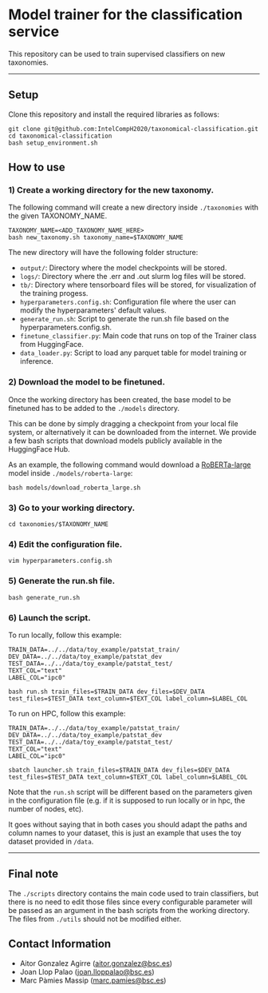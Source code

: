 # Model trainer for the classification service

This repository can be used to train supervised classifiers on new taxonomies.

---

## Setup

Clone this repository and install the required libraries as follows:

```console
git clone git@github.com:IntelCompH2020/taxonomical-classification.git
cd taxonomical-classification
bash setup_environment.sh
```

## How to use

### 1) Create a working directory for the new taxonomy.

The following command will create a new directory inside `./taxonomies` with the given TAXONOMY_NAME.

```console
TAXONOMY_NAME=<ADD_TAXONOMY_NAME_HERE>
bash new_taxonomy.sh taxonomy_name=$TAXONOMY_NAME
```

The new directory will have the following folder structure:

- `output/`: Directory where the model checkpoints will be stored.
- `logs/`: Directory where the .err and .out slurm log files will be stored.
- `tb/`: Directory where tensorboard files will be stored, for visualization of the training progess.
- `hyperparameters.config.sh`: Configuration file where the user can modify the hyperparameters' default values.
- `generate_run.sh`: Script to generate the run.sh file based on the hyperparameters.config.sh.
- `finetune_classifier.py`: Main code that runs on top of the Trainer class from HuggingFace.
- `data_loader.py`: Script to load any parquet table for model training or inference.

### 2) Download the model to be finetuned.

Once the working directory has been created, the base model to be finetuned has to be added to the `./models` directory.

This can be done by simply dragging a checkpoint from your local file system, or alternatively it can be downloaded from the internet. We provide a few bash scripts that download models publicly available in the HuggingFace Hub.

As an example, the following command would download a [RoBERTa-large](https://huggingface.co/roberta-large) model inside `./models/roberta-large`:

```console
bash models/download_roberta_large.sh
```

### 3) Go to your working directory.

```console
cd taxonomies/$TAXONOMY_NAME
```

### 4) Edit the configuration file.

```console
vim hyperparameters.config.sh
```

### 5) Generate the run.sh file.

```console
bash generate_run.sh
```

### 6) Launch the script.

To run locally, follow this example:
```console
TRAIN_DATA=../../data/toy_example/patstat_train/
DEV_DATA=../../data/toy_example/patstat_dev
TEST_DATA=../../data/toy_example/patstat_test/
TEXT_COL="text"
LABEL_COL="ipc0"

bash run.sh train_files=$TRAIN_DATA dev_files=$DEV_DATA test_files=$TEST_DATA text_column=$TEXT_COL label_column=$LABEL_COL
```

To run on HPC, follow this example:
```console
TRAIN_DATA=../../data/toy_example/patstat_train/
DEV_DATA=../../data/toy_example/patstat_dev
TEST_DATA=../../data/toy_example/patstat_test/
TEXT_COL="text"
LABEL_COL="ipc0"

sbatch launcher.sh train_files=$TRAIN_DATA dev_files=$DEV_DATA test_files=$TEST_DATA text_column=$TEXT_COL label_column=$LABEL_COL
```

Note that the `run.sh` script will be different based on the parameters given in the configuration file (e.g. if it is supposed to run locally or in hpc, the number of nodes, etc).

It goes without saying that in both cases you should adapt the paths and column names to your dataset, this is just an example that uses the toy dataset provided in `/data`.


---

## Final note
The `./scripts` directory contains the main code used to train classifiers, but there is no need to edit those files since every configurable parameter will be passed as an argument in the bash scripts from the working directory. The files from `./utils` should not be modified either.

## Contact Information

- Aitor Gonzalez Agirre (aitor.gonzalez@bsc.es)
- Joan Llop Palao (joan.lloppalao@bsc.es)
- Marc Pàmies Massip (marc.pamies@bsc.es)
